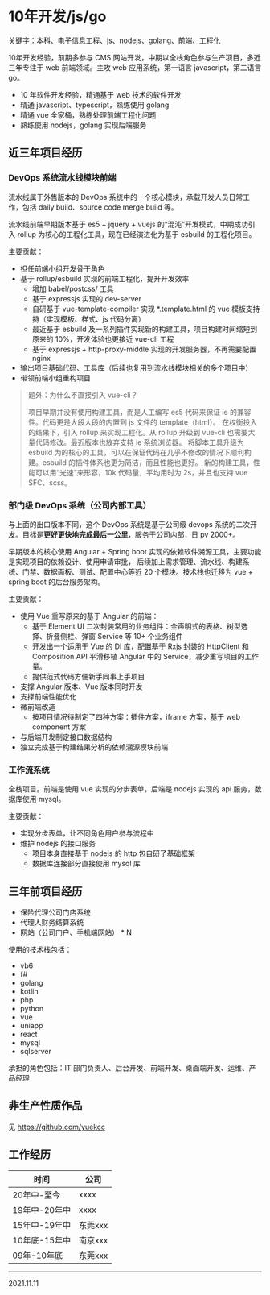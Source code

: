 # 10年开发/js/go

关键字：本科、电子信息工程、js、nodejs、golang、前端、工程化

10年开发经验，前期多参与 CMS 网站开发，中期以全栈角色参与生产项目，多近三年专注于 web 前端领域。主攻 web 应用系统，第一语言 javascript，第二语言 go。

- 10 年软件开发经验，精通基于 web 技术的软件开发
- 精通 javascript、typescript，熟练使用 golang
- 精通 vue 全家桶，熟练处理前端工程化问题
- 熟练使用 nodejs，golang 实现后端服务

## 近三年项目经历

### DevOps 系统流水线模块前端

流水线属于外售版本的 DevOps 系统中的一个核心模块，承载开发人员日常工作，包括 daily build、source code merge build 等。

流水线前端早期版本基于 es5 + jquery + vuejs 的“混沌”开发模式，中期成功引入 rollup 为核心的工程化工具，现在已经演进化为基于 esbuild 的工程化项目。

主要贡献：

- 担任前端小组开发骨干角色
- 基于 rollup/esbuild 实现的前端工程化，提升开发效率
  - 增加 babel/postcss/ 工具
  - 基于 expressjs 实现的 dev-server
  - 自研基于 vue-template-compiler 实现 *.template.html 的 vue 模板支持持（实现模板、样式、js 代码分离）
  - 最近基于 esbuild 及一系列插件实现新的构建工具，项目构建时间缩短到原来的 10%，开发体验也更接近 vue-cli 工程
  - 基于 expressjs + http-proxy-middle 实现的开发服务器，不再需要配置 nginx
- 输出项目基础代码、工具库（后续也复用到流水线模块相关的多个项目中）
- 带领前端小组重构项目

>题外：为什么不直接引入 vue-cli？
>
>项目早期并没有使用构建工具，而是人工编写 es5 代码来保证 ie 的兼容性。代码更是大段大段的内置到 js 文件的 template（html）。
>在权衡投入的结果下，引入 rollup 来实现工程化。从 rollup 升级到 vue-cli 也需要大量代码修改。最近版本也放弃支持 ie 系统浏览器。
>将脚本工具升级为 esbuild 为的核心的工具，可以在保证代码在几乎不修改的情况下顺利构建。esbuild 的插件体系也更为简洁，而且性能也更好。
>新的构建工具，性能可以用“光速”来形容，10k 代码量，平均用时为 2s，并且也支持 vue SFC、scss。

### 部门级 DevOps 系统（公司内部工具）

与上面的出口版本不同，这个 DevOps 系统是基于公司级 devops 系统的二次开发。目标是**更好更快地完成最后一公里**，服务于公司内部，日 pv 2000+。

早期版本的核心使用 Angular + Spring boot 实现的依赖软件溯源工具，主要功能是实现项目的依赖设计、使用申请审批，
后续加上需求管理、流水线、构建系统、门禁、数据面板、测试、配置中心等近 20 个模块。技术栈也迁移为 vue + spring boot 的后台服务架构。

主要贡献： 

- 使用 Vue 重写原来的基于 Angular 的前端：
  - 基于 Element UI 二次封装常用的业务组件：全声明式的表格、树型选择、折叠侧栏、弹窗 Service 等 10+ 个业务组件
  - 开发出一个适用于 Vue 的 DI 库，配置基于 Rxjs 封装的 HttpClient 和 Composition API 平滑移植 Angular 中的 Service，减少重写项目的工作量。
  - 提供范式代码方便新手同事上手项目
- 支撑 Angular 版本、Vue 版本同时开发
- 支撑前端性能优化
- 微前端改造
  - 按项目情况待制定了四种方案：插件方案，iframe 方案，基于 web component 方案
- 与后端开发制定接口数据结构
- 独立完成基于构建结果分析的依赖溯源模块前端

### 工作流系统

全栈项目。前端是使用 vue 实现的分步表单，后端是 nodejs 实现的 api 服务，数据库使用 mysql。

主要贡献：

- 实现分步表单，让不同角色用户参与流程中
- 维护 nodejs 的接口服务
  - 项目本身直接基于 nodejs 的 http 包自研了基础框架
  - 数据库连接部分直接使用 mysql 库

## 三年前项目经历

- 保险代理公司门店系统
- 代理人财务结算系统
- 网站（公司门户、手机端网站） * N

使用的技术栈包括：

- vb6
- f#
- golang
- kotlin
- php
- python
- vue
- uniapp
- react
- mysql
- sqlserver

承担的角色包括：IT 部门负责人、后台开发、前端开发、桌面端开发、运维、产品经理

## 非生产性质作品

见 https://github.com/yuekcc


## 工作经历

| 时间        | 公司 |
|------------|------|
| 20年中-至今    | xxxx |
| 19年中-20年中 | xxxx |
| 15年中-19年中 | 东莞xxx |
| 10年底-15年中 | 南京xxx |
| 09年-10年底 | 东莞xxx |

----

2021.11.11
